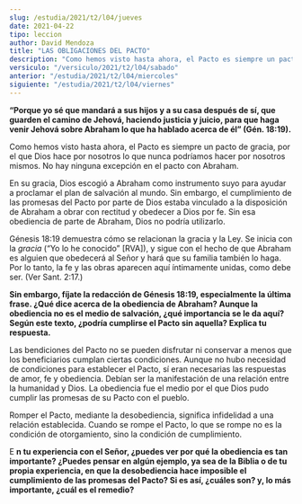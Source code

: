 ```yaml
---
slug: /estudia/2021/t2/l04/jueves
date: 2021-04-22
tipo: leccion
author: David Mendoza
title: "LAS OBLIGACIONES DEL PACTO"
description: "Como hemos visto hasta ahora, el Pacto es siempre un pacto de gracia, por el que Dios hace por nosotros lo que nunca podríamos hacer por nosotros mismos. No hay ninguna excepción en el pacto con Abraham."
versiculo: "/versiculo/2021/t2/l04/sabado"
anterior: "/estudia/2021/t2/l04/miercoles"
siguiente: "/estudia/2021/t2/l04/viernes"
---
```


**“Porque yo sé que mandará a sus hijos y a su casa
después de sí, que guarden el camino de Jehová,
haciendo justicia y juicio, para que haga venir Jehová sobre
Abraham lo que ha hablado acerca de él” (Gén.
18:19).**

Como hemos visto hasta ahora, el Pacto es siempre un pacto de gracia,
por el que Dios hace por nosotros lo que nunca podríamos hacer
por nosotros mismos. No hay ninguna excepción en el pacto con
Abraham.


En su gracia, Dios escogió a Abraham como instrumento suyo para
ayudar a proclamar el plan de salvación al mundo. Sin embargo, el
cumplimiento de las promesas del Pacto por parte de Dios estaba
vinculado a la disposición de Abraham a obrar con rectitud y
obedecer a Dios por fe. Sin esa obediencia de parte de Abraham, Dios
no podría utilizarlo.


Génesis 18:19 demuestra cómo se relacionan la gracia y la
Ley. Se inicia con la _gracia_ (“Yo lo he conocido”
[RVA]), y sigue con el hecho de que Abraham es alguien que
obedecerá al Señor y hará que su familia también
lo haga. Por lo tanto, la fe y las obras aparecen aquí
íntimamente unidas, como debe ser. (Ver Sant. 2:17.)


**Sin embargo, fíjate la redacción de Génesis 18:19,
especialmente la última frase. ¿Qué dice acerca de la
obediencia de Abraham? Aunque la obediencia no es el medio de
salvación, ¿qué importancia se le da aquí?
Según este texto, ¿podría cumplirse el Pacto sin
aquella? Explica tu respuesta.**

Las bendiciones del Pacto no se pueden disfrutar ni conservar a menos
que los beneficiarios cumplan ciertas condiciones. Aunque no hubo
necesidad de condiciones para establecer el Pacto, sí eran
necesarias las respuestas de amor, fe y obediencia. Debían ser la
manifestación de una relación entre la humanidad y Dios. La
obediencia fue el medio por el que Dios pudo cumplir las promesas de
su Pacto con el pueblo.


Romper el Pacto, mediante la desobediencia, significa infidelidad a
una relación establecida. Cuando se rompe el Pacto, lo que se
rompe no es la condición de otorgamiento, sino la condición
de cumplimiento.


E **n tu experiencia con el Señor, ¿puedes ver por qué
la obediencia es tan importante? ¿Puedes pensar en algún
ejemplo, ya sea de la Biblia o de tu propia experiencia, en que la
desobediencia hace imposible el cumplimiento de las promesas del
Pacto? Si es así, ¿cuáles son? y, lo más
importante, ¿cuál es el remedio?**
